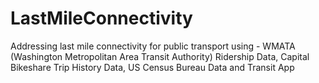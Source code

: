 # LastMileConnectivity
Addressing last mile connectivity for public transport using  - WMATA (Washington Metropolitan Area Transit Authority) Ridership Data, Capital Bikeshare Trip History Data, US Census Bureau Data and Transit App 
